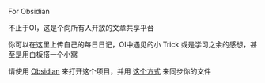  For Obsidian

不止于OI，这是个向所有人开放的文章共享平台

你可以在这里上传自己的每日日记，OI中遇见的小 Trick 或是学习之余的感想，甚至是用白板搭一个小窝

请使用 [Obsidian](https://obsidian.md/) 来打开这个项目，并用 [这个方式](https://zhuanlan.zhihu.com/p/698940284) 来同步你的文件
